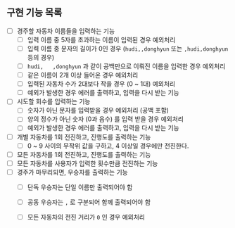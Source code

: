 ## 구현 기능 목록

- [ ] 경주할 자동차 이름들을 입력하는 기능
  - [ ] 입력 이름 중 5자를 초과하는 이름이 입력된 경우 예외처리
  - [ ] 입력 이름 중 문자의 길이가 0인 경우 (`hudi,,donghyun` 또는 `,hudi,donghyun`  등의 경우)
  - [ ] `hudi,   ,donghyun` 과 같이 공백만으로 이뤄진 이름을 입력한 경우 예외처리
  - [ ] 같은 이름이 2개 이상 들어온 경우 예외처리
  - [ ] 입력된 자동차 수가 2대보다 작을 경우 (0 ~ 1대) 예외처리
  - [ ] 예외가 발생한 경우 에러를 출력하고, 입력을 다시 받는 기능
- [ ] 시도할 회수를 입력하는 기능
  - [ ] 숫자가 아닌 문자를 입력받을 경우 예외처리 (공백 포함)
  - [ ] 양의 정수가 아닌 숫자 (0과 음수) 를 입력 받을 경우 예외처리
  - [ ] 예외가 발생한 경우 에러를 출력하고, 입력을 다시 받는 기능
- [ ] 개별 자동차를 1회 전진하고, 진행도를 출력하는 기능
  - [ ] 0 ~ 9 사이의 무작위 값을 구하고, 4 이상일 경우에만 전진한다.
- [ ] 모든 자동차를 1회 전진하고, 진행도를 출력하는 기능
- [ ] 모든 자동차를 사용자가 입력한 횟수만큼 전진하는 기능
- [ ] 경주가 마무리되면, 우승자를 출력하는 기능
  - [ ] 단독 우승자는 단일 이름만 출력되어야 함
  - [ ] 공동 우승자는 `,` 로 구분되어 함께 출력되어야 함
  - [ ] 모든 자동차의 전진 거리가 `0` 인 경우 예외처리

